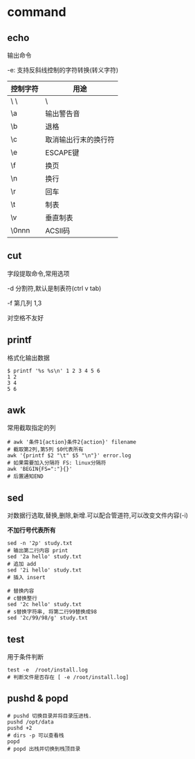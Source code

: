 # command

## echo

输出命令

-e: 支持反斜线控制的字符转换(转义字符)

| 控制字符 | 用途                 |
| -------- | -------------------- |
| \ \      | \                    |
| \a       | 输出警告音           |
| \b       | 退格                 |
| \c       | 取消输出行末的换行符 |
| \e       | ESCAPE键             |
| \f       | 换页                 |
| \n       | 换行                 |
| \r       | 回车                 |
| \t       | 制表                 |
| \v       | 垂直制表             |
| \0nnn    | ACSII码              |

## cut

字段提取命令,常用选项

-d 分割符,默认是制表符(ctrl v tab)

-f 第几列 1,3

对空格不友好

## printf

格式化输出数据

```shell
$ printf '%s %s\n' 1 2 3 4 5 6
1 2
3 4
5 6
```

## awk

常用截取指定的列

```shell
# awk '条件1{action}条件2{action}' filename
# 截取第2列,第5列 $0代表所有
awk '{printf $2 "\t" $5 "\n"}' error.log
# 如果需要加入分隔符 FS: linux分隔符
awk 'BEGIN{FS=":"}{}'
# 后置通知END
```

## sed

对数据行选取,替换,删除,新增.可以配合管道符,可以改变文件内容(-i)

<b>不加行号代表所有</b>

```shell
sed -n '2p' study.txt
# 输出第二行内容 print
sed '2a hello' study.txt
# 追加 add
sed '2i hello' study.txt
# 插入 insert

# 替换内容
# c替换整行
sed '2c hello' study.txt
# s替换字符串, 将第二行99替换成98
sed '2c/99/98/g' study.txt
```

## test

用于条件判断

```shell
test -e  /root/install.log
# 判断文件是否存在 [ -e /root/install.log]
```

## pushd & popd

```shell
# pushd 切换目录并将目录压进栈.
pushd /opt/data
pushd +2
# dirs -p 可以查看栈
popd
# popd 出栈并切换到栈顶目录
```

